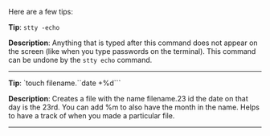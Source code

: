 Here are a few tips:

**Tip**: `stty -echo`

**Description**: Anything that is typed after this command does not appear on the screen (like when you type passwords on the terminal). This command can be undone by the `stty echo` command.

----

**Tip**: `touch filename.``date +%d```

**Description**: Creates a file with the name filename.23 id the date on that day is the 23rd. You can add %m to also have the month in the name. Helps to have a track of when you made a particular file.

----
